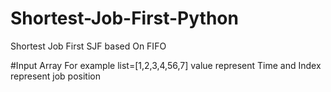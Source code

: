 # Shortest-Job-First-Python
Shortest Job First SJF based On FIFO 

#Input
Array
For example 
list=[1,2,3,4,56,7]
value represent Time
and Index represent job position
